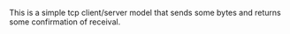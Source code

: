 This is a simple tcp client/server model that sends some bytes and returns some confirmation of receival.
